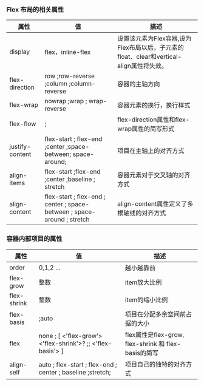 ### Flex 布局的相关属性
|属性|值|描述|
|--|--|--|
|display|flex，inline-flex|设置该元素为Flex容器,设为Flex布局以后，子元素的float、clear和vertical-align属性将失效。|
|flex-direction|row ;row-reverse ;column ;column-reverse|容器的主轴方向|
|flex-wrap|nowrap ;wrap ; wrap-reverse|容器元素的换行，换行样式|
|flex-flow| <flex-direction>  <flex-wrap>;  |flex-direction属性和flex-wrap属性的简写形式|
|justify-content|flex-start ; flex-end ;center ;space-between; space-around; |项目在主轴上的对齐方式|
|align-items|flex-start ;flex-end ;center ;baseline ; stretch  |容器元素对于交叉轴的对齐方式|
|align-content|flex-start ; flex-end ; center ; space-between ; space-around ; stretch|align-content属性定义了多根轴线的对齐方式|


### 容器内部项目的属性
|属性|值|描述|
|--|--|--|
|order|0,1,2 ...| 越小越靠前|
|flex-grow|整数|item放大比例|
|flex-shrink|整数|item的缩小比例|
|flex-basis| <length>;auto|项目在分配多余空间前占据的大小|
|flex|none ; [ <'flex-grow'> <'flex-shrink'>? ;; <'flex-basis'> ] |flex属性是flex-grow, flex-shrink 和 flex-basis的简写|
|align-self|auto ; flex-start ; flex-end ; center ; baseline ;stretch;|项目自己的独特的对齐方式|